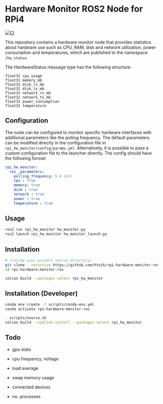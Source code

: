 # Hardware Monitor ROS2 Node for RPi4

[![CI](https://github.com/htoik/rpi-hardware-monitor-ros/actions/workflows/ci.yml/badge.svg)](https://github.com/htoik/rpi-hardware-monitor-ros/actions/workflows/ci.yml)

This repository contains a hardware monitor node that provides statistics about hardware use such as CPU, RAM, disk and network utilization, power consumption and temperatures, which are published to the namespace `/hw_status`.

The HardwareStatus message type has the following structure:

```
float32 cpu_usage
float32 memory_mb
float32 disk_rx_mb
float32 disk_tx_mb
float32 network_rx_mb
float32 network_tx_mb
float32 power_consumption
float32 temperature
```

## Configuration

The node can be configured to monitor specific hardware interfaces with additional parameters like the polling frequency. The default parameters can be modified directly in the configuration file in `rpi_hw_monitor/config/params.yml`. Alternatively, it is possible to pass a custom configuration file to the launcher directly. The config should have the following format:

```yaml
rpi_hw_monitor:
  ros__parameters:
    polling_frequency: 5 # (Hz)
    cpu : true
    memory: true
    disk : true
    network : true
    power : true
    temperature : true
```

## Usage

```bash
ros2 run rpi_hw_monitor hw_monitor.py
ros2 launch rpi_hw_monitor hw_monitor_launch.py
```

## Installation

```bash
# (inside your project source directory)
git clone --recursive https://github.com/htoik/rpi-hardware-monitor-ros rpi-hardware-monitor-ros
cd rpi-hardware-monitor-ros

colcon build --packages-select rpi_hw_monitor
```

## Installation (Developer)

```bash
conda env create -f scripts/conda-env.yml
conda activate rpi-hardware-monitor-ros

. scripts/source.sh
colcon build --symlink-install --packages-select rpi_hw_monitor
```

## Todo

- gpu stats

- cpu frequency, voltage

- load average

- swap memory usage

- connected devices

- no. processes
